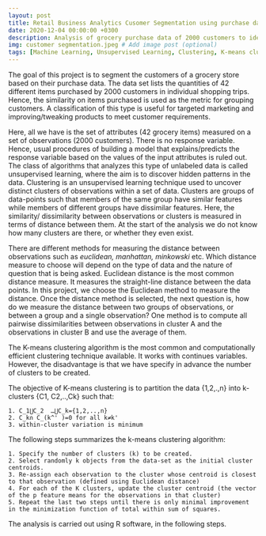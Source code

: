 ```yaml
---
layout: post
title: Retail Business Analytics Cusomer Segmentation using purchase data
date: 2020-12-04 00:00:00 +0300
description: Analysis of grocery purchase data of 2000 customers to identify groups of customers with similar preferences
img: customer segmentation.jpeg # Add image post (optional)
tags: [Machine Learning, Unsupervised Learning, Clustering, K-means clustering] # add tag
---
```


The goal of this project is to segment the customers of a grocery store based on their purchase data. The data set lists the quantities of 42 different items purchased by 2000 customers in individual shopping trips. Hence, the similarity on items purchased is used as the metric for grouping customers. A classification of this type is useful for targeted marketing and improving/tweaking products to meet customer requirements. 

Here, all we have is the set of attributes (42 grocery items) measured on a set of observations (2000 customers). There is no response variable. Hence, usual procedures of building a model that explains/predicts the response variable based on the values of the input attributes is ruled out. The class of algorithms that analyzes this type of unlabeled data is called unsupervised learning, where the aim is to discover hidden patterns in the data. Clustering is an unsupervised learning technique used to uncover distinct clusters of observations within a set of data. Clusters are groups of data-points such that members of the same group have similar features while members of different groups have dissimilar features. Here, the similarity/ dissimilarity between observations or clusters is measured in terms of distance between them. At the start of the analysis we do not know how many clusters are there, or whether they even exist. 

There are different methods for measuring the distance between observations such as *euclidean, manhattan, minkowski* etc. Which distance measure to choose will depend on the type of data and the nature of question that is being asked. Euclidean distance is the most common distance measure. It measures the straight-line distance between the data points. 
In this project, we choose the Euclidean method to measure the distance. Once the distance method is selected, the next question is, how do we measure the distance between two groups of observations, or between a group and a single observation? One method is to compute all pairwise dissimilarities between observations in cluster A and the observations in cluster B and use the average of them. 

The K-means clustering algorithm is the most common and computationally efficient clustering technique available. It works with continues variables. However, the disadvantage is that we have specify in advance the number of clusters to be created.

The objective of K-means clustering is to partition the data {1,2,.,n} into k-clusters {C1, C2,..,Ck} such that:

	1. C_1⋃C_2  …⋃C_k={1,2,..,n}	
	2. C_k∩ C_(k^' )=0 for all k≠k'	
	3. within-cluster variation is minimum
	
The following steps summarizes the k-means clustering algorithm:

	1. Specify the number of clusters (k) to be created. 	
	2. Select randomly k objects from the data-set as the initial cluster centroids.
	3. Re-assign each observation to the cluster whose centroid is closest to that observation (defined using Euclidean distance)
	4. For each of the K clusters, update the cluster centroid (the vector of the p feature means for the observations in that cluster)
	5. Repeat the last two steps until there is only minimal improvement in the minimization function of total within sum of squares.
	
The analysis is carried out using R software, in the following steps. 

